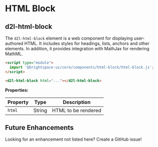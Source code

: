 # HTML Block

## d2l-html-block

The `d2l-html-block` element is a web component for displaying user-authored HTML. It includes styles for headings, lists, anchors and other elements.  In addition, it provides integration with MathJax for rendering MathML.

```html
<script type="module">
  import '@brightspace-ui/core/components/html-block/html-block.js';
</script>

<d2l-html-block html="..."></d2l-html-block>
```

**Properties:**

| Property | Type | Description |
|--|--|--|
| `html` | String | HTML to be rendered |

## Future Enhancements

Looking for an enhancement not listed here? Create a GitHub issue!
